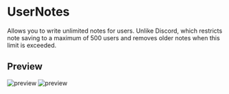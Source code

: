 # UserNotes

Allows you to write unlimited notes for users. Unlike Discord, which restricts note saving to a maximum of 500 users and removes older notes when this limit is exceeded.

## Preview

![preview](https://i.imgur.com/o67zJ4J.png)
![preview](https://i.imgur.com/VsQP7Vz.png)
